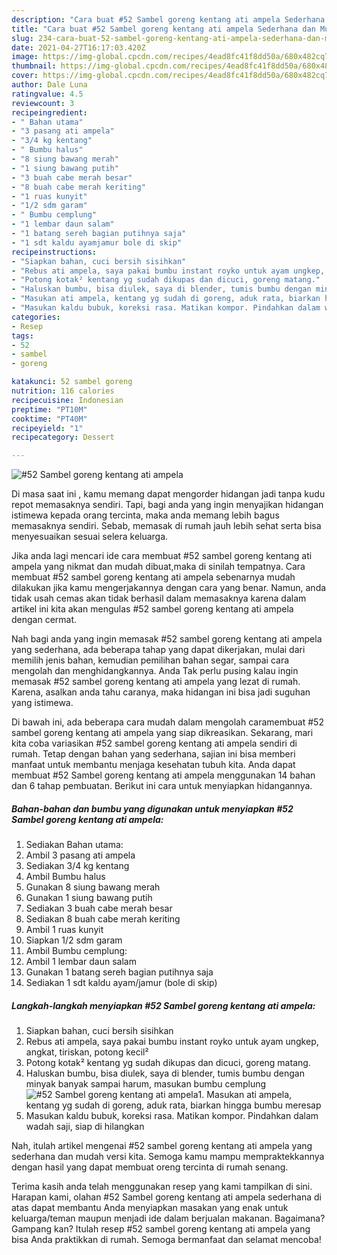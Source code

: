 ```yaml
---
description: "Cara buat #52 Sambel goreng kentang ati ampela Sederhana dan Mudah Dibuat"
title: "Cara buat #52 Sambel goreng kentang ati ampela Sederhana dan Mudah Dibuat"
slug: 234-cara-buat-52-sambel-goreng-kentang-ati-ampela-sederhana-dan-mudah-dibuat
date: 2021-04-27T16:17:03.420Z
image: https://img-global.cpcdn.com/recipes/4ead8fc41f8dd50a/680x482cq70/52-sambel-goreng-kentang-ati-ampela-foto-resep-utama.jpg
thumbnail: https://img-global.cpcdn.com/recipes/4ead8fc41f8dd50a/680x482cq70/52-sambel-goreng-kentang-ati-ampela-foto-resep-utama.jpg
cover: https://img-global.cpcdn.com/recipes/4ead8fc41f8dd50a/680x482cq70/52-sambel-goreng-kentang-ati-ampela-foto-resep-utama.jpg
author: Dale Luna
ratingvalue: 4.5
reviewcount: 3
recipeingredient:
- " Bahan utama"
- "3 pasang ati ampela"
- "3/4 kg kentang"
- " Bumbu halus"
- "8 siung bawang merah"
- "1 siung bawang putih"
- "3 buah cabe merah besar"
- "8 buah cabe merah keriting"
- "1 ruas kunyit"
- "1/2 sdm garam"
- " Bumbu cemplung"
- "1 lembar daun salam"
- "1 batang sereh bagian putihnya saja"
- "1 sdt kaldu ayamjamur bole di skip"
recipeinstructions:
- "Siapkan bahan, cuci bersih sisihkan"
- "Rebus ati ampela, saya pakai bumbu instant royko untuk ayam ungkep, angkat, tiriskan, potong kecil²"
- "Potong kotak² kentang yg sudah dikupas dan dicuci, goreng matang."
- "Haluskan bumbu, bisa diulek, saya di blender, tumis bumbu dengan minyak banyak sampai harum, masukan bumbu cemplung"
- "Masukan ati ampela, kentang yg sudah di goreng, aduk rata, biarkan hingga bumbu meresap"
- "Masukan kaldu bubuk, koreksi rasa. Matikan kompor. Pindahkan dalam wadah saji, siap di hilangkan"
categories:
- Resep
tags:
- 52
- sambel
- goreng

katakunci: 52 sambel goreng 
nutrition: 116 calories
recipecuisine: Indonesian
preptime: "PT10M"
cooktime: "PT40M"
recipeyield: "1"
recipecategory: Dessert

---
```



![#52 Sambel goreng kentang ati ampela](https://img-global.cpcdn.com/recipes/4ead8fc41f8dd50a/680x482cq70/52-sambel-goreng-kentang-ati-ampela-foto-resep-utama.jpg)

Di masa  saat ini , kamu memang dapat mengorder hidangan jadi tanpa kudu repot memasaknya sendiri. Tapi, bagi anda yang ingin menyajikan hidangan istimewa kepada orang tercinta, maka anda memang lebih bagus memasaknya sendiri. Sebab, memasak di rumah jauh lebih sehat serta bisa menyesuaikan sesuai selera keluarga.

Jika anda lagi mencari ide cara membuat #52 sambel goreng kentang ati ampela yang nikmat dan mudah dibuat,maka di sinilah tempatnya. Cara membuat #52 sambel goreng kentang ati ampela  sebenarnya mudah dilakukan jika kamu mengerjakannya dengan cara yang benar. Namun, anda tidak usah cemas akan tidak berhasil dalam memasaknya 
karena dalam artikel ini kita akan mengulas #52 sambel goreng kentang ati ampela dengan cermat.  



Nah bagi anda yang ingin memasak #52 sambel goreng kentang ati ampela yang sederhana, ada beberapa tahap yang dapat dikerjakan, mulai dari memilih jenis bahan, kemudian pemilihan bahan segar, sampai cara mengolah dan menghidangkannya. Anda Tak perlu pusing kalau ingin memasak #52 sambel goreng kentang ati ampela yang lezat di rumah. Karena, asalkan anda  tahu caranya, maka hidangan ini bisa jadi suguhan yang istimewa.

Di bawah ini, ada beberapa cara mudah dalam mengolah caramembuat #52 sambel goreng kentang ati ampela yang siap dikreasikan. Sekarang, mari kita coba variasikan #52 sambel goreng kentang ati ampela sendiri di rumah. Tetap dengan bahan yang sederhana, sajian ini bisa memberi manfaat untuk membantu menjaga kesehatan tubuh kita. Anda dapat membuat #52 Sambel goreng kentang ati ampela menggunakan 14 bahan dan 6 tahap pembuatan. Berikut ini cara untuk menyiapkan hidangannya.

<!--inarticleads1-->

##### Bahan-bahan dan bumbu yang digunakan untuk menyiapkan #52 Sambel goreng kentang ati ampela:

1. Sediakan  Bahan utama:
1. Ambil 3 pasang ati ampela
1. Sediakan 3/4 kg kentang
1. Ambil  Bumbu halus
1. Gunakan 8 siung bawang merah
1. Gunakan 1 siung bawang putih
1. Sediakan 3 buah cabe merah besar
1. Sediakan 8 buah cabe merah keriting
1. Ambil 1 ruas kunyit
1. Siapkan 1/2 sdm garam
1. Ambil  Bumbu cemplung:
1. Ambil 1 lembar daun salam
1. Gunakan 1 batang sereh bagian putihnya saja
1. Sediakan 1 sdt kaldu ayam/jamur (bole di skip)




<!--inarticleads2-->

##### Langkah-langkah menyiapkan #52 Sambel goreng kentang ati ampela:

1. Siapkan bahan, cuci bersih sisihkan
1. Rebus ati ampela, saya pakai bumbu instant royko untuk ayam ungkep, angkat, tiriskan, potong kecil²
1. Potong kotak² kentang yg sudah dikupas dan dicuci, goreng matang.
1. Haluskan bumbu, bisa diulek, saya di blender, tumis bumbu dengan minyak banyak sampai harum, masukan bumbu cemplung
<img src="//assets-global.cpcdn.com/assets/icons/button_play-2c75c40dde080a61004c1f40b05d8f140eaff45d7e9e6481dc71c63d2e7c4909.png" alt="#52 Sambel goreng kentang ati ampela">1. Masukan ati ampela, kentang yg sudah di goreng, aduk rata, biarkan hingga bumbu meresap
1. Masukan kaldu bubuk, koreksi rasa. Matikan kompor. Pindahkan dalam wadah saji, siap di hilangkan




Nah, itulah artikel mengenai  #52 sambel goreng kentang ati ampela  yang sederhana dan mudah versi kita. Semoga kamu mampu mempraktekkannya dengan hasil yang dapat membuat oreng tercinta di rumah senang. 

Terima kasih anda telah menggunakan resep yang kami tampilkan di sini. Harapan kami, olahan  #52 Sambel goreng kentang ati ampela sederhana di atas dapat membantu Anda menyiapkan masakan yang enak untuk keluarga/teman maupun menjadi ide dalam berjualan makanan. Bagaimana? Gampang kan? Itulah resep #52 sambel goreng kentang ati ampela yang bisa Anda praktikkan di rumah. Semoga bermanfaat dan selamat mencoba!

